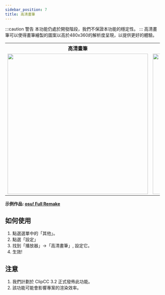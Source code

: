```yaml
---
sidebar_position: 7
title: 高清畫筆
---
```

:::caution 警告
本功能仍處於開發階段，我們不保證本功能的穩定性。
:::
高清畫筆可以使得畫筆繪製的圖案以高於480x360的解析度呈現，以提供更好的體驗。

<table>
  <tbody>
    <tr>
      <th>高清畫筆</th>
      <th>原版</th>
    </tr>
    <tr>
      <td><img src={require('/static/img/hq-pen.png').default} height="457" width="457" height="425" /></td>
      <td><img src={require('/static/img/original-pen.png').default} height="457" width="457" height="425" /></td>
    </tr>
  </tbody>
</table>

**示例作品: [osu! Full Remake](https://scratch.mit.edu/projects/613688710)**

## 如何使用

1. 點選選單中的「其他」。
2. 點選「設定」
3. 找到「播放器」->「高清畫筆」, 設定它。
4. 生效!

## 注意
1. 我們計劃於 ClipCC 3.2 正式發佈此功能。
2. 該功能可能會影響專案的渲染效率。